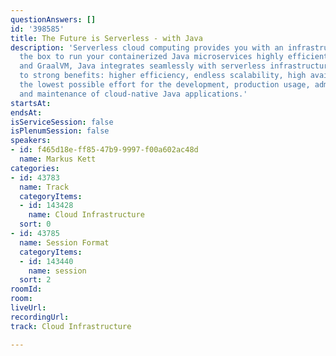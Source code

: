 ```yaml
---
questionAnswers: []
id: '398585'
title: The Future is Serverless - with Java
description: 'Serverless cloud computing provides you with an infrastructure out of
  the box to run your containerized Java microservices highly efficiently. With MicroProfile
  and GraalVM, Java integrates seamlessly with serverless infrastructure and leads
  to strong benefits: higher efficiency, endless scalability, high availability, and
  the lowest possible effort for the development, production usage, administration,
  and maintenance of cloud-native Java applications.'
startsAt: 
endsAt: 
isServiceSession: false
isPlenumSession: false
speakers:
- id: f465d18e-ff85-47b9-9997-f00a602ac48d
  name: Markus Kett
categories:
- id: 43783
  name: Track
  categoryItems:
  - id: 143428
    name: Cloud Infrastructure
  sort: 0
- id: 43785
  name: Session Format
  categoryItems:
  - id: 143440
    name: session
  sort: 2
roomId: 
room: 
liveUrl: 
recordingUrl: 
track: Cloud Infrastructure

---
```

